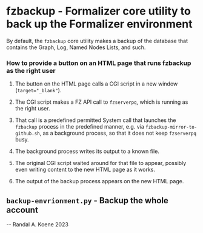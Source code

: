 # fzbackup - Formalizer core utility to back up the Formalizer environment

By default, the `fzbackup` core utility makes a backup of the database that contains
the Graph, Log, Named Nodes Lists, and such.

### How to provide a button on an HTML page that runs fzbackup as the right user

1. The button on the HTML page calls a CGI script in a new window (`target="_blank"`).

2. The CGI script makes a FZ API call to `fzserverpq`, which is running as the right user.

3. That call is a predefined permitted System call that launches the `fzbackup` process
   in the predefined manner, e.g. via `fzbackup-mirror-to-github.sh`, as a background
   process, so that it does not keep `fzserverpq` busy.

4. The background process writes its output to a known file.

5. The original CGI script waited around for that file to appear, possibly even writing
   content to the new HTML page as it works.

6. The output of the backup process appears on the new HTML page.

## `backup-envrionment.py` - Backup the whole account



--
Randal A. Koene 2023
